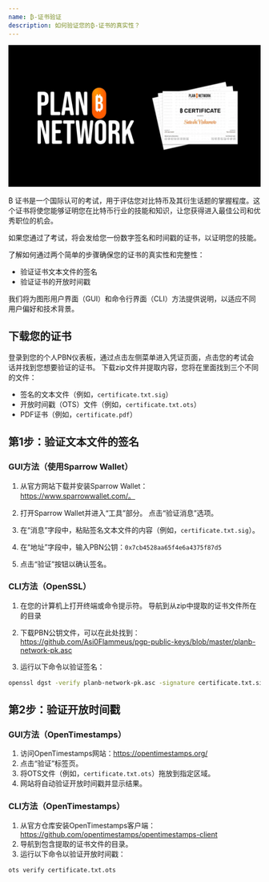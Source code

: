 ```yaml
---
name: ₿-证书验证
description: 如何验证您的₿-证书的真实性？
---
```


![封面](assets/cover.webp)

₿ 证书是一个国际认可的考试，用于评估您对比特币及其衍生话题的掌握程度。这个证书将使您能够证明您在比特币行业的技能和知识，让您获得进入最佳公司和优秀职位的机会。

如果您通过了考试，将会发给您一份数字签名和时间戳的证书，以证明您的技能。

了解如何通过两个简单的步骤确保您的证书的真实性和完整性：

- 验证证书文本文件的签名
- 验证证书的开放时间戳

我们将为图形用户界面（GUI）和命令行界面（CLI）方法提供说明，以适应不同用户偏好和技术背景。

## 下载您的证书

登录到您的个人PBN仪表板，通过点击左侧菜单进入凭证页面，点击您的考试会话并找到您想要验证的证书。
下载zip文件并提取内容，您将在里面找到三个不同的文件：

- 签名的文本文件（例如，`certificate.txt.sig`）
- 开放时间戳（OTS）文件（例如，`certificate.txt.ots`）
- PDF证书（例如，`certificate.pdf`）

## 第1步：验证文本文件的签名

### GUI方法（使用Sparrow Wallet）

1. 从官方网站下载并安装Sparrow Wallet：https://www.sparrowwallet.com/。

2. 打开Sparrow Wallet并进入“工具”部分。
   点击“验证消息”选项。

3. 在“消息”字段中，粘贴签名文本文件的内容（例如，`certificate.txt.sig`）。

4. 在“地址”字段中，输入PBN公钥：`0x7cb4528aa65f4e6a4375f87d5`

5. 点击“验证”按钮以确认签名。

### CLI方法（OpenSSL）

1. 在您的计算机上打开终端或命令提示符。
   导航到从zip中提取的证书文件所在的目录

2. 下载PBN公钥文件，可以在此处找到：https://github.com/Asi0Flammeus/pgp-public-keys/blob/master/planb-network-pk.asc

3. 运行以下命令以验证签名：

```bash
openssl dgst -verify planb-network-pk.asc -signature certificate.txt.sig certificate.txt
```

## 第2步：验证开放时间戳

### GUI方法（OpenTimestamps）

1. 访问OpenTimestamps网站：https://opentimestamps.org/
2. 点击“验证”标签页。
3. 将OTS文件（例如，`certificate.txt.ots`）拖放到指定区域。
4. 网站将自动验证开放时间戳并显示结果。

### CLI方法（OpenTimestamps）

1. 从官方仓库安装OpenTimestamps客户端：https://github.com/opentimestamps/opentimestamps-client
2. 导航到包含提取的证书文件的目录。
3. 运行以下命令以验证开放时间戳：

```bash
ots verify certificate.txt.ots
```